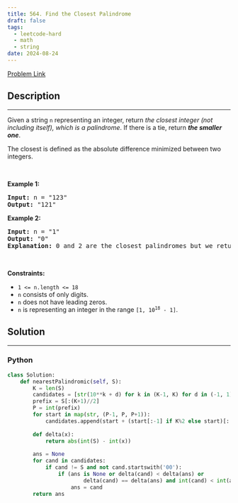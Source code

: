 ```yaml
---
title: 564. Find the Closest Palindrome
draft: false
tags: 
  - leetcode-hard
  - math
  - string
date: 2024-08-24
---
```


[Problem Link](https://leetcode.com/problems/find-the-closest-palindrome/)

## Description

---
<p>Given a string <code>n</code> representing an integer, return <em>the closest integer (not including itself), which is a palindrome</em>. If there is a tie, return <em><strong>the smaller one</strong></em>.</p>

<p>The closest is defined as the absolute difference minimized between two integers.</p>

<p>&nbsp;</p>
<p><strong class="example">Example 1:</strong></p>

<pre>
<strong>Input:</strong> n = &quot;123&quot;
<strong>Output:</strong> &quot;121&quot;
</pre>

<p><strong class="example">Example 2:</strong></p>

<pre>
<strong>Input:</strong> n = &quot;1&quot;
<strong>Output:</strong> &quot;0&quot;
<strong>Explanation:</strong> 0 and 2 are the closest palindromes but we return the smallest which is 0.
</pre>

<p>&nbsp;</p>
<p><strong>Constraints:</strong></p>

<ul>
	<li><code>1 &lt;= n.length &lt;= 18</code></li>
	<li><code>n</code> consists of only digits.</li>
	<li><code>n</code> does not have leading zeros.</li>
	<li><code>n</code> is representing an integer in the range <code>[1, 10<sup>18</sup> - 1]</code>.</li>
</ul>


## Solution

---
### Python
``` py title='find-the-closest-palindrome'
class Solution:
    def nearestPalindromic(self, S):
        K = len(S)
        candidates = [str(10**k + d) for k in (K-1, K) for d in (-1, 1)]
        prefix = S[:(K+1)//2]
        P = int(prefix)
        for start in map(str, (P-1, P, P+1)):
            candidates.append(start + (start[:-1] if K%2 else start)[::-1])
        
        def delta(x):
            return abs(int(S) - int(x))
        
        ans = None
        for cand in candidates:
            if cand != S and not cand.startswith('00'):
                if (ans is None or delta(cand) < delta(ans) or
                        delta(cand) == delta(ans) and int(cand) < int(ans)):
                    ans = cand
        return ans
```

